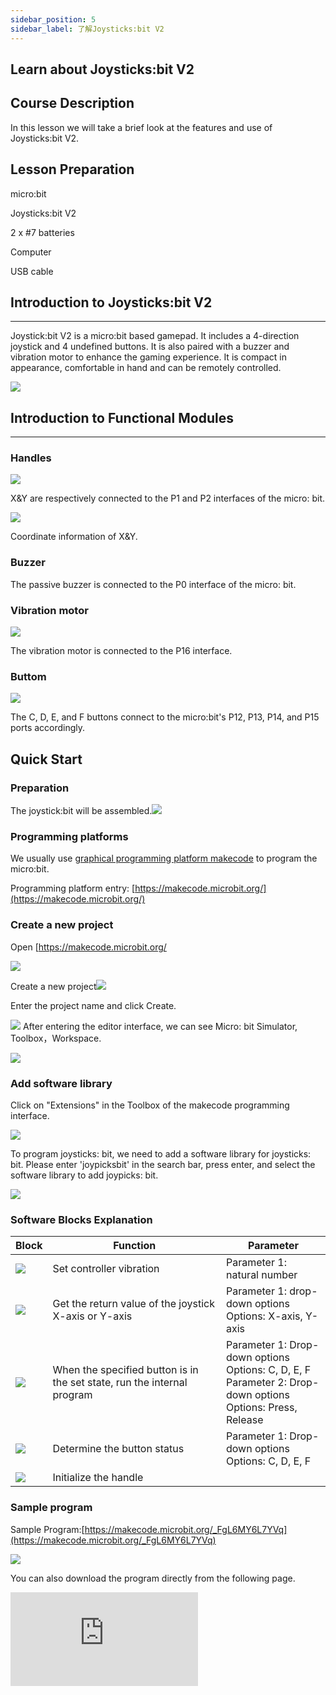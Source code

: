```yaml
---
sidebar_position: 5
sidebar_label: 了解Joysticks:bit V2
---
```


## Learn about Joysticks:bit V2

## Course Description

In this lesson we will take a brief look at the features and use of Joysticks:bit V2.

## Lesson Preparation

micro:bit

Joysticks:bit V2

2 x #7 batteries

Computer

USB cable

## Introduction to Joysticks:bit V2

---

Joystick:bit V2 is a micro:bit based gamepad. It includes a 4-direction joystick and 4 undefined buttons. It is also paired with a buzzer and vibration motor to enhance the gaming experience. It is compact in appearance, comfortable in hand and can be remotely controlled.

![](https://wiki-media-ef.oss-cn-hongkong.aliyuncs.com/docs/microbit/microbit-smart-car/microbit-smart-cutebot/images/cutebot_01_01.jpg)

## Introduction to Functional Modules

---

### Handles

![](https://wiki-media-ef.oss-cn-hongkong.aliyuncs.com/docs/microbit/expansion-board/images/joystick_v2_05.png)

X&Y are respectively connected to the P1 and P2 interfaces of the micro: bit.

 ![](https://wiki-media-ef.oss-cn-hongkong.aliyuncs.com/docs/microbit/expansion-board/images/joystick_v2_16.png)

Coordinate information of X&Y.

### Buzzer

The passive buzzer is connected to the P0 interface of the micro: bit.

### Vibration motor

![](https://wiki-media-ef.oss-cn-hongkong.aliyuncs.com/docs/microbit/expansion-board/images/joystick_v2_07.png)

The vibration motor is connected to the P16 interface.

### Buttom

![](https://wiki-media-ef.oss-cn-hongkong.aliyuncs.com/docs/microbit/expansion-board/images/joystick_v2_08.png)

 The C, D, E, and F buttons connect to the micro:bit's P12, P13, P14, and P15 ports accordingly.


## Quick Start

### Preparation

The joystick:bit will be assembled.![](https://wiki-media-ef.oss-cn-hongkong.aliyuncs.com/docs/microbit/interesting-case/cutebot-fun-football-game-kit/cases-libraries/images/install-handle-01.png)

### Programming platforms

We usually use [graphical programming platform makecode](https://makecode.microbit.org/) to program the micro:bit.

Programming platform entry: [https://makecode.microbit.org/](https://makecode.microbit.org/)

### Create a new project

Open [https://makecode.microbit.org/

![](https://wiki-media-ef.oss-cn-hongkong.aliyuncs.com/docs/microbit/interesting-case/cutebot-fun-football-game-kit/cases-libraries/images/makecode.png)

Create a new project![](https://wiki-media-ef.oss-cn-hongkong.aliyuncs.com/docs/microbit/interesting-case/cutebot-fun-football-game-kit/cases-libraries/images/makecode-new-project-01.png)

Enter the project name and click Create.

![](https://wiki-media-ef.oss-cn-hongkong.aliyuncs.com/docs/microbit/interesting-case/cutebot-fun-football-game-kit/cases-libraries/images/makecode-new-project-02.png)
After entering the editor interface, we can see Micro: bit Simulator, Toolbox，Workspace.

![](https://wiki-media-ef.oss-cn-hongkong.aliyuncs.com/docs/microbit/interesting-case/cutebot-fun-football-game-kit/cases-libraries/images/makecode-new-project-03.png)



### Add software library

Click on "Extensions" in the Toolbox of the makecode programming interface.

![](https://wiki-media-ef.oss-cn-hongkong.aliyuncs.com/docs/microbit/interesting-case/cutebot-fun-football-game-kit/cases-libraries/images/add-extensions-1.png)

To program joysticks: bit, we need to add a software library for joysticks: bit. Please enter 'joypicksbit' in the search bar, press enter, and select the software library to add joypicks: bit.

![](https://wiki-media-ef.oss-cn-hongkong.aliyuncs.com/docs/microbit/interesting-case/cutebot-fun-football-game-kit/cases-libraries/images/add-extensions-3.png)



### Software Blocks Explanation

| Block | Function | Parameter |
| ------ | ----- | -------- |
| ![](https://wiki-media-ef.oss-cn-hongkong.aliyuncs.com/docs/microbit/interesting-case/cutebot-fun-football-game-kit/cases-libraries/images/joysticks-block-notes-01.png) | Set controller vibration | Parameter 1: natural number |
| ![](https://wiki-media-ef.oss-cn-hongkong.aliyuncs.com/docs/microbit/interesting-case/cutebot-fun-football-game-kit/cases-libraries/images/joysticks-block-notes-02.png)  | Get the return value of the joystick X-axis or Y-axis | Parameter 1: drop-down options <br /> Options: X-axis, Y-axis |
| ![](https://wiki-media-ef.oss-cn-hongkong.aliyuncs.com/docs/microbit/interesting-case/cutebot-fun-football-game-kit/cases-libraries/images/joysticks-block-notes-03.png)  | When the specified button is in the set state, run the internal program | Parameter 1: Drop-down options <br /> Options: C, D, E, F <br /> Parameter 2: Drop-down options <br /> Options: Press, Release |
| ![](https://wiki-media-ef.oss-cn-hongkong.aliyuncs.com/docs/microbit/interesting-case/cutebot-fun-football-game-kit/cases-libraries/images/joysticks-block-notes-04.png)  | Determine the button status | Parameter 1: Drop-down options <br /> Options: C, D, E, F |
| ![](https://wiki-media-ef.oss-cn-hongkong.aliyuncs.com/docs/microbit/interesting-case/cutebot-fun-football-game-kit/cases-libraries/images/joysticks-block-notes-05.png)  | Initialize the handle |  |

### Sample program

Sample Program:[https://makecode.microbit.org/_FgL6MY6L7YVq](https://makecode.microbit.org/_FgL6MY6L7YVq)

![](https://wiki-media-ef.oss-cn-hongkong.aliyuncs.com/docs/microbit/interesting-case/cutebot-fun-football-game-kit/cases-libraries/images/microbit-cutebot-block-01.png)

You can also download the program directly from the following page.

<div
    style={{
        position: 'relative',
        paddingBottom: '60%',
        overflow: 'hidden',
    }}
>
    <iframe
        src="https://makecode.microbit.org/_FgL6MY6L7YVq"
        frameborder="0"
        sandbox="allow-popups allow-forms allow-scripts allow-same-origin"
        style={{
            position: 'absolute',
            width: '100%',
            height: '100%',
        }}
    />
</div>
### How do I download a program to the micro:bit?

Use a USB cable to connect your PC to the micro:bit V2.

![](https://wiki-media-ef.oss-cn-hongkong.aliyuncs.com/docs/microbit/interesting-case/microbit-smart-climate-kit/cases-libraries/images/connect-microbit.gif)

After a successful connection, a disk drive named `MICROBIT` is recognized on the computer.

![](https://wiki-media-ef.oss-cn-hongkong.aliyuncs.com/docs/microbit/interesting-case/microbit-smart-climate-kit/cases-libraries/images/microbit-drive.png)

Click on the bottom left corner of the![](https://wiki-media-ef.oss-cn-hongkong.aliyuncs.com/docs/microbit/interesting-case/microbit-smart-climate-kit/cases-libraries/images/download-01.png)，Select `Connect Device`.

![](https://wiki-media-ef.oss-cn-hongkong.aliyuncs.com/docs/microbit/interesting-case/microbit-smart-climate-kit/cases-libraries/images/download-02.png)

Click![](https://wiki-media-ef.oss-cn-hongkong.aliyuncs.com/docs/microbit/interesting-case/microbit-smart-climate-kit/cases-libraries/images/download-03.png)。

![](https://wiki-media-ef.oss-cn-hongkong.aliyuncs.com/docs/microbit/interesting-case/microbit-smart-climate-kit/cases-libraries/images/download-04.png)

Click![](https://wiki-media-ef.oss-cn-hongkong.aliyuncs.com/docs/microbit/interesting-case/microbit-smart-climate-kit/cases-libraries/images/download-05.png)

![](https://wiki-media-ef.oss-cn-hongkong.aliyuncs.com/docs/microbit/interesting-case/microbit-smart-climate-kit/cases-libraries/images/download-06.png)


Select `BBC micro:bit CMSIS-DAP` in the pop-up window and then select Connect, and at this point, our micro:bit has connected successfully.

![](https://wiki-media-ef.oss-cn-hongkong.aliyuncs.com/docs/microbit/interesting-case/microbit-smart-climate-kit/cases-libraries/images/download-07.png)

Click to download the program.

![](https://wiki-media-ef.oss-cn-hongkong.aliyuncs.com/docs/microbit/interesting-case/microbit-smart-climate-kit/cases-libraries/images/download-08.png)

### Result

Press the C button of the joystick, the micro:bit LED matrix displays the return value of the X-axis of the current joystick and the joystick vibrates for 500ms, press the E button of the joystick, the micro:bit LED matrix displays the return value of the Y-axis of the current joystick and the joystick vibrates for 500ms.
